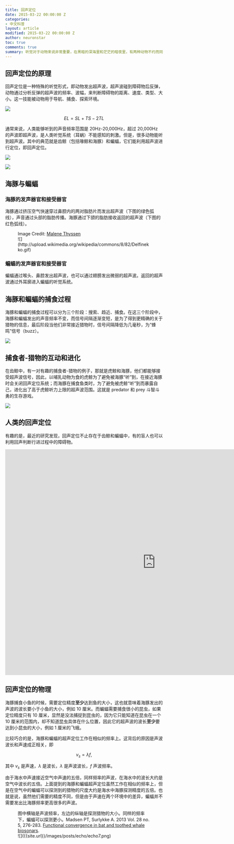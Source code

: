 ```yaml
---
title: 回声定位
date: 2015-03-22 00:00:00 Z
categories:
- 中文科普
layout: article
modified: 2015-03-22 00:00:00 Z
author: neuronstar
toc: true
comments: true
summary: 听觉对于动物来说非常重要，在黑暗的深海里和茫茫的暗夜里，有两种动物不约而同地进化出了利用超声波定位的能力：回声定位。他们就是齿鲸和蝙蝠。有趣的是，同样处于黑暗中的盲人，也能掌握这一技能。
---
```


## 回声定位的原理

回声定位是一种特殊的听觉形式，即动物发出超声波，超声波碰到障碍物后反弹，动物通过分析反弹的超声波的频率、波幅，来判断障碍物的距离、速度、类型、大小。这一技能被动物用于导航、捕食、探索环境。

![]({{site.url}}/images/posts/echo/echo1.png)


$$EL=SL+TS-2TL$$



通常来说，人类能够听到的声音频率范围是 20Hz-20,000Hz，超过 20,000Hz 的声波即超声波，是人类听觉系统（耳蜗）不能感知的刺激。但是，很多动物能听到超声波。其中的典范就是齿鲸（包括喙鲸和海豚）和蝙蝠，它们能利用超声波进行定位，即回声定位。

![]({{site.url}}/images/posts/echo/echo2.png)

![]({{site.url}}/images/posts/echo/echo3.jpg)

## 海豚与蝙蝠

### 海豚的发声器官和接受器官
海豚通过挤压空气快速穿过鼻腔内的两对脂肪片而发出超声波（下图的绿色弧线），声音通过头部的脂肪传播。海豚通过下颌的脂肪接收返回的超声波（下图的红色弧线）。

<figure markdown="1">
<figcaption>
Image Credit: <a href="http://commons.wikimedia.org/wiki/User:Malene" target="_blank">Malene Thyssen</a>
</figcaption>
![](http://upload.wikimedia.org/wikipedia/commons/8/82/Delfinekko.gif)
</figure>


### 蝙蝠的发声器官和接受器官

蝙蝠通过喉头、鼻腔发出超声波，也可以通过翅膀发出微弱的超声波。返回的超声波通过外耳廓进入蝙蝠的听觉系统。




## 海豚和蝙蝠的捕食过程

海豚和蝙蝠的捕食过程可以分为三个阶段：搜索、趋近、捕食。在这三个阶段中，海豚和蝙蝠发出的声音频率不变，而信号间隔逐渐变短，是为了得到更精确的关于猎物的信息，最后阶段当他们非常接近猎物时，信号间隔降低为几毫秒，为“蜂鸣”信号（buzz）。

![]({{site.url}}/images/posts/echo/echo5.png)



## 捕食者-猎物的互动和进化

在齿鲸中，有一对有趣的捕食者-猎物的例子，那就是虎鲸和海豚，他们都能够接受超声波信号，因此，以哺乳动物为食的虎鲸为了避免被海豚“听”到，在接近海豚时会关闭回声定位系统；而海豚在捕食鱼类时，为了避免被虎鲸“听”到而暴露自己，进化出了高于虎鲸听力上限的超声波范围。这就是 predator 和 prey 斗智斗勇的生存游戏。

![]({{site.url}}/images/posts/echo/echo6.jpg)


## 人类的回声定位

有趣的是，最近的研究发现，回声定位不止存在于齿鲸和蝙蝠中，有的盲人也可以利用回声判断行进过程中的障碍物。


<iframe width="960" height="720" src="https://www.youtube.com/embed/r9mvRRwu5Gw" frameborder="0" allowfullscreen></iframe>




## 回声定位的物理

海豚捕食小鱼的时候，需要定位精度**至少**达到鱼的大小，这也就意味着海豚发出的声波的波长要小于小鱼的大小，例如 10 厘米。而蝙蝠需要捕食很小的昆虫，如果定位精度只有 10 厘米，显然是没法捕捉到昆虫的，因为它只能知道在昆虫在一个 10 厘米的范围内，却不知道昆虫具体在什么位置，因此它的超声波的波长**至少**要达到小昆虫的大小，例如 1 厘米的飞蛾。

比较巧合的是，海豚和蝙蝠的超声定位工作在相似的频率上。这背后的原因是声波波长和声速成正相关，即

$$v_s = \lambda f,$$

其中 $v_s$ 是声速，$\lambda$ 是波长，$\lambda$ 是声波波长，$f$ 声波频率。

由于海水中声速接近空气中声速的五倍，同样频率的声波，在海水中的波长大约是空气中波长的五倍。上面提到的海豚和蝙蝠超声定位虽然工作在相似的频率上，但是在空气中的蝙蝠可以探测到的猎物的尺度大约是海水中海豚探测精度的五倍。也就是说，虽然他们需要的精度不同，但是由于声速在两个环境中的差异，蝙蝠并不需要发出比海豚频率更高很多的声波。

<figure markdown="1">
<figcaption>
图中横轴是声波频率，左边的纵轴是探测猎物的大小。同样的频率下，蝙蝠可以探测更小。Madsen PT, Surlykke A. 2013 Vol. 28 no. 5, 276-283. <a href="http://physiologyonline.physiology.org/content/28/5/276.long" target="_blank">Functional convergence in bat and toothed whale biosonars</a>.
</figcaption>
![]({{site.url}}/images/posts/echo/echo7.png)
</figure>
